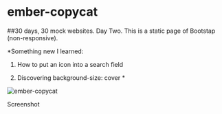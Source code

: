 # ember-copycat
##30 days, 30 mock websites. Day Two.
This is a static page of Bootstap (non-responsive). 

*Something new I learned: 

1. How to put an icon into a search field

2. Discovering background-size: cover *



![ember-copycat](https://cloud.githubusercontent.com/assets/6165320/16542390/f96230fa-405a-11e6-9e21-c880fb84b5b1.png)


Screenshot

